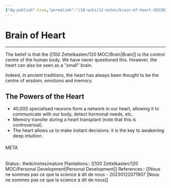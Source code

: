 ```yaml
---
{"dg-publish":true,"permalink":"/10-wiki/12-notes/brain-of-heart-20230216071630/"}
---
```


# Brain of Heart
---
The belief is that the [[100 Zettelkasten/120 MOC/Brain\|Brain]] is the control centre of the human body. We have never questioned this. However, the heart can also be seen as a "small" brain.

Indeed, in ancient traditions, the heart has always been thought to be the centre of wisdom, emotions and memory.


## The Powers of the Heart
- 40,000 specialised neurons form a network in our heart, allowing it to communicate with our body, detect hormonal needs, etc.
- Memory transfer during a heart transplant (note that this is controversial).
- The heart allows us to make instant decisions: it is the key to awakening deep intuition.




###### META
Status:: #wiki/notes/mature 
Plantations:: [[100 Zettelkasten/120 MOC/Personal Development\|Personal Development]]
References:: [[Nous ne sommes pas ce que la science à dit de nous - 20230122071907 \|Nous ne sommes pas ce que la science à dit de nous]]
